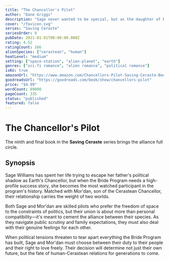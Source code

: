 ```yaml
---
title: "The Chancellor's Pilot"
author: "Dane Griggs"
description: "Sage never wanted to be special, but as the daughter of Earth's Chancellor, her marriage through the Bride Program carries political weight. When she's matched with Mor'dan, the Cerastean Chancellor's son, their union must bridge not just two hearts, but two governments."
cover: "/favicon.svg"
series: "Saving Ceraste"
seriesOrder: 9
pubDate: 2021-01-01T00:00:00.000Z
rating: 4.52
ratingCount: 166
alienSpecies: ["cerastean", "human"]
heatLevel: "medium"
setting: ["space-station", "alien-planet", "earth"]
genres: ["sci-fi romance", "alien romance", "political romance"]
isKU: true
amazonUrl: "https://www.amazon.com/Chancellors-Pilot-Saving-Ceraste-Book-ebook/dp/B09V6KGWLS"
goodreadsUrl: "https://goodreads.com/book/show/chancellors-pilot"
price: "$4.99"
wordCount: 89000
pageCount: 335
status: "published"
featured: false
---
```


# The Chancellor's Pilot

The ninth and final book in the **Saving Ceraste** series brings the alliance full circle.

## Synopsis

Sage Williams has spent her life trying to escape her father's political shadow as Earth's Chancellor, but when the Bride Program needs a high-profile success story, she becomes the most watched participant in the program's history. Matched with Mor'dan, son of the Cerastean Chancellor, their relationship carries the weight of two worlds.

Both Sage and Mor'dan are skilled pilots who prefer the freedom of space to the constraints of politics, but their union is about more than personal compatibility—it's meant to cement the alliance between their species. As they navigate public scrutiny and family expectations, they must also deal with their genuine feelings for each other.

When political tensions threaten to tear apart everything the Bride Program has built, Sage and Mor'dan must choose between their duty to their people and their right to love freely. Their decision will determine not just their own future, but the fate of human-Cerastean relations for generations to come.